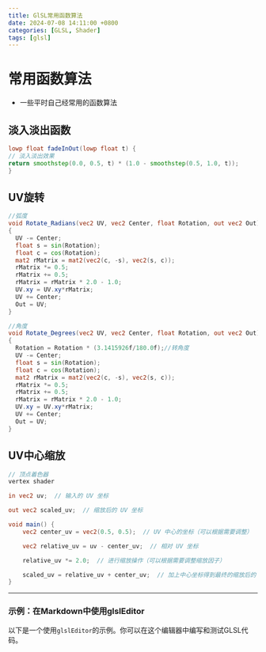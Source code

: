 ```yaml
---
title: GlSL常用函数算法
date: 2024-07-08 14:11:00 +0800
categories: [GLSL, Shader]
tags: [glsl]    
---
```


# 常用函数算法
- 一些平时自己经常用的函数算法

## 淡入淡出函数
```glsl
lowp float fadeInOut(lowp float t) {
// 淡入淡出效果
return smoothstep(0.0, 0.5, t) * (1.0 - smoothstep(0.5, 1.0, t));
}  
```

## UV旋转
```glsl
//弧度
void Rotate_Radians(vec2 UV, vec2 Center, float Rotation, out vec2 Out)
{
  UV -= Center;
  float s = sin(Rotation);
  float c = cos(Rotation);
  mat2 rMatrix = mat2(vec2(c, -s), vec2(s, c));
  rMatrix *= 0.5;
  rMatrix += 0.5;
  rMatrix = rMatrix * 2.0 - 1.0;
  UV.xy = UV.xy*rMatrix;
  UV += Center;
  Out = UV;
}
```

```glsl
//角度
void Rotate_Degrees(vec2 UV, vec2 Center, float Rotation, out vec2 Out)
{
  Rotation = Rotation * (3.1415926f/180.0f);//转角度
  UV -= Center;
  float s = sin(Rotation);
  float c = cos(Rotation);
  mat2 rMatrix = mat2(vec2(c, -s), vec2(s, c));
  rMatrix *= 0.5;
  rMatrix += 0.5;
  rMatrix = rMatrix * 2.0 - 1.0;
  UV.xy = UV.xy*rMatrix;
  UV += Center;
  Out = UV;
}
```

## UV中心缩放
```glsl
// 顶点着色器
vertex shader

in vec2 uv;  // 输入的 UV 坐标

out vec2 scaled_uv;  // 缩放后的 UV 坐标

void main() {
    vec2 center_uv = vec2(0.5, 0.5);  // UV 中心的坐标（可以根据需要调整）

    vec2 relative_uv = uv - center_uv;  // 相对 UV 坐标

    relative_uv *= 2.0;  // 进行缩放操作（可以根据需要调整缩放因子）

    scaled_uv = relative_uv + center_uv;  // 加上中心坐标得到最终的缩放后的 UV 坐标
}
```
---

### 示例：在Markdown中使用glslEditor

以下是一个使用`glslEditor`的示例。你可以在这个编辑器中编写和测试GLSL代码。

<div id="glsl_editor"></div>

<script type="text/javascript">
    const glslEditor = new GlslEditor('#glsl_editor', { 
        canvas_size: 500,
        canvas_draggable: true,
        theme: 'monokai',
        multipleBuffers: true,
        watchHash: true,
        fileDrops: true,
        menu: true
    });
</script>
